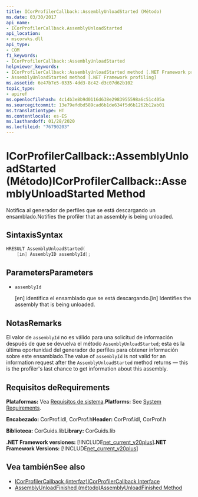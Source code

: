 ```yaml
---
title: ICorProfilerCallback::AssemblyUnloadStarted (Método)
ms.date: 03/30/2017
api_name:
- ICorProfilerCallback.AssemblyUnloadStarted
api_location:
- mscorwks.dll
api_type:
- COM
f1_keywords:
- ICorProfilerCallback::AssemblyUnloadStarted
helpviewer_keywords:
- ICorProfilerCallback::AssemblyUnloadStarted method [.NET Framework profiling]
- AssemblyUnloadStarted method [.NET Framework profiling]
ms.assetid: 6e47b7e5-0335-4dd3-8c42-d3c07d62b102
topic_type:
- apiref
ms.openlocfilehash: 4c14b3e8b9d0116d638e2983955598a6c51c405a
ms.sourcegitcommit: 13e79efdbd589cad6b1de634f5d6b1262b12ab01
ms.translationtype: HT
ms.contentlocale: es-ES
ms.lasthandoff: 01/28/2020
ms.locfileid: "76790203"
---
```

# <a name="icorprofilercallbackassemblyunloadstarted-method"></a><span data-ttu-id="02278-102">ICorProfilerCallback::AssemblyUnloadStarted (Método)</span><span class="sxs-lookup"><span data-stu-id="02278-102">ICorProfilerCallback::AssemblyUnloadStarted Method</span></span>
<span data-ttu-id="02278-103">Notifica al generador de perfiles que se está descargando un ensamblado.</span><span class="sxs-lookup"><span data-stu-id="02278-103">Notifies the profiler that an assembly is being unloaded.</span></span>  
  
## <a name="syntax"></a><span data-ttu-id="02278-104">Sintaxis</span><span class="sxs-lookup"><span data-stu-id="02278-104">Syntax</span></span>  
  
```cpp  
HRESULT AssemblyUnloadStarted(  
    [in] AssemblyID assemblyId);  
```  
  
## <a name="parameters"></a><span data-ttu-id="02278-105">Parameters</span><span class="sxs-lookup"><span data-stu-id="02278-105">Parameters</span></span>

- `assemblyId`

  <span data-ttu-id="02278-106">\[en] identifica el ensamblado que se está descargando.</span><span class="sxs-lookup"><span data-stu-id="02278-106">\[in] Identifies the assembly that is being unloaded.</span></span>

## <a name="remarks"></a><span data-ttu-id="02278-107">Notas</span><span class="sxs-lookup"><span data-stu-id="02278-107">Remarks</span></span>  
 <span data-ttu-id="02278-108">El valor de `assemblyId` no es válido para una solicitud de información después de que se devuelva el método `AssemblyUnloadStarted`; esta es la última oportunidad del generador de perfiles para obtener información sobre este ensamblado.</span><span class="sxs-lookup"><span data-stu-id="02278-108">The value of `assemblyId` is not valid for an information request after the `AssemblyUnloadStarted` method returns — this is the profiler's last chance to get information about this assembly.</span></span>  
  
## <a name="requirements"></a><span data-ttu-id="02278-109">Requisitos de</span><span class="sxs-lookup"><span data-stu-id="02278-109">Requirements</span></span>  
 <span data-ttu-id="02278-110">**Plataformas:** Vea [Requisitos de sistema](../../../../docs/framework/get-started/system-requirements.md).</span><span class="sxs-lookup"><span data-stu-id="02278-110">**Platforms:** See [System Requirements](../../../../docs/framework/get-started/system-requirements.md).</span></span>  
  
 <span data-ttu-id="02278-111">**Encabezado:** CorProf.idl, CorProf.h</span><span class="sxs-lookup"><span data-stu-id="02278-111">**Header:** CorProf.idl, CorProf.h</span></span>  
  
 <span data-ttu-id="02278-112">**Biblioteca:** CorGuids.lib</span><span class="sxs-lookup"><span data-stu-id="02278-112">**Library:** CorGuids.lib</span></span>  
  
 <span data-ttu-id="02278-113">**.NET Framework versiones:** [!INCLUDE[net_current_v20plus](../../../../includes/net-current-v20plus-md.md)]</span><span class="sxs-lookup"><span data-stu-id="02278-113">**.NET Framework Versions:** [!INCLUDE[net_current_v20plus](../../../../includes/net-current-v20plus-md.md)]</span></span>  
  
## <a name="see-also"></a><span data-ttu-id="02278-114">Vea también</span><span class="sxs-lookup"><span data-stu-id="02278-114">See also</span></span>

- [<span data-ttu-id="02278-115">ICorProfilerCallback (interfaz)</span><span class="sxs-lookup"><span data-stu-id="02278-115">ICorProfilerCallback Interface</span></span>](../../../../docs/framework/unmanaged-api/profiling/icorprofilercallback-interface.md)
- [<span data-ttu-id="02278-116">AssemblyUnloadFinished (método)</span><span class="sxs-lookup"><span data-stu-id="02278-116">AssemblyUnloadFinished Method</span></span>](../../../../docs/framework/unmanaged-api/profiling/icorprofilercallback-assemblyunloadfinished-method.md)
